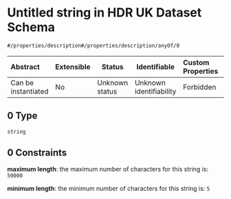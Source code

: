 # Untitled string in HDR UK Dataset Schema

```txt
#/properties/description#/properties/description/anyOf/0
```




| Abstract            | Extensible | Status         | Identifiable            | Custom Properties | Additional Properties | Access Restrictions | Defined In                                                                                         |
| :------------------ | ---------- | -------------- | ----------------------- | :---------------- | --------------------- | ------------------- | -------------------------------------------------------------------------------------------------- |
| Can be instantiated | No         | Unknown status | Unknown identifiability | Forbidden         | Allowed               | none                | [dataset.schema.json\*](../../../schema/dataset/latest/dataset.schema.json "open original schema") |

## 0 Type

`string`

## 0 Constraints

**maximum length**: the maximum number of characters for this string is: `50000`

**minimum length**: the minimum number of characters for this string is: `5`
